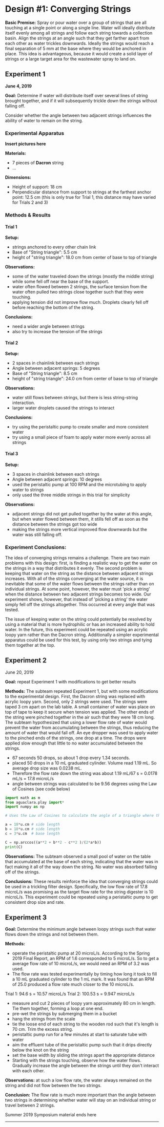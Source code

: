 # Design #1: Converging Strings

**Basic Premise:** Spray or pour water over a group of strings that are all touching at a single point or along a single line. Water will ideally distribute itself evenly among all strings and follow each string towards a collection basin. Align the strings at an angle such that they get farther apart from each other as water trickles downwards. Ideally the strings would reach a final separation of 5 mm at the base where they would be anchored in place. This idea is advantageous, because it would create a solid layer of strings or a large target area for the wastewater spray to land on.

## Experiment 1
**June 4, 2019**

**Goal:** Determine if water will distribute itself over several lines of string brought together, and if it will subsequently trickle down the strings without falling off.

Consider whether the angle between two adjacent strings influences the ability of water to remain on the string.  

### Experimental Apparatus
**Insert pictures here**

**Materials:**
- 7 pieces of **Dacron** string
- ...

**Dimensions:**
- Height of support: 18 cm
- Perpendicular distance from support to strings at the farthest anchor point: 12.5 cm (this is only true for Trial 1, this distance may have varied for Trials 2 and 3)

### Methods & Results

#### Trial 1

**Setup:**
- strings anchored to every other chain link
- Base of "String triangle": 5.5 cm
- height of "string triangle": 18.0 cm from center of base to top of triangle

**Observations:**
- some of the water traveled down the strings (mostly the middle string) while some fell off near the base of the support.
- water often flowed between 2 strings, the surface tension from the water often pulled two strings close together such that they were touching.
- applying tension did not improve flow much. Droplets clearly fell off before reaching the bottom of the string.

**Conclusions:**
- need a wider angle between strings
- also try to increase the tension of the strings

#### Trial 2

**Setup:**
- 2 spaces in chainlink between each strings
- Angle between adjacent springs: 5 degrees
- Base of "String triangle": 8.5 cm
- height of "string triangle": 24.0 cm from center of base to top of triangle

**Observations:**
- water still flows between strings, but there is less string-string interaction.
- larger water droplets caused the strings to interact

**Conclusions:**
- try using the peristaltic pump to create smaller and more consistent water
- try using a small piece of foam to apply water more evenly across all strings

#### Trial 3

**Setup:**
- 3 spaces in chainlink between each strings
- Angle between adjacent springs: 10 degrees
- used the peristaltic pump at 100 RPM and the microtubing to apply water to strings
- only used the three middle strings in this trial for simplicity

**Observations:**
- adjacent strings did not get pulled together by the water at this angle, but when water flowed between them, it stills fell off as soon as the distance between the strings got too wide
- making the strings more vertical improved flow downwards but the water was still falling off.

### Experiment Conclusions:
The idea of converging strings remains a challenge. There are two main problems with this design: first, is finding a realistic way to get the water on the strings in a way that distributes it evenly. The second problem is keeping that water on the string as the distance between adjacent strings increases. With all of the strings converging at the water source, it is inevitable that some of the water flows between the strings rather than on individual strings. At some point, however, the water must 'pick a string' when the distance between two adjacent strings becomes too wide. Our experiment shows, however, that instead of 'picking a string' the water simply fell off the strings altogether. This occurred at every angle that was tested.

The issue of keeping water on the string could potentially be resolved by using a material that is more hydrophilic or has an increased ability to hold water. In the future, this experiment could be repeated using an acrylic loopy yarn rather than the Dacron string. Additionally a simpler experimental apparatus could be used for this test, by using only two strings and tying them together at the top.

## Experiment 2

June 20, 2019

**Goal:** repeat Experiment 1 with modifications to get better results

**Methods:**
The subteam repeated Experiment 1, but with some modifications to the experimental design. First, the Dacron string was replaced with acrylic loopy yarn. Second, only 2 strings were used. The strings were taped 3 cm apart on the lab table. A small container of water was place on top of tape to keep it secure when tension was applied. The other ends of the string were pinched together in the air such that they were 18 cm long. The subteam hypothesized that using a lower flow rate of water would prevent the water from accumulating between the strings, thus reducing the amount of water that would fall off.  An eye dropper was used to apply water to the pinched ends of the strings, one drop at a time. The drops were applied slow enough that little to no water accumulated between the strings.

- 67 seconds 50 drops, so about 1 drop every 1.34 seconds.
- placed 50 drops in a 10 mL graduated cylinder. Volume read 1.19 mL. So average drop size was 0.0238 mL.
- Therefore the flow rate down the string was about 1.19 mL/67 s = 0.0178 mL/s = 17.8 microL/s
- angle between strings was calculated to be 9.56 degrees using the Law of Cosines (see code below)

```python
import math as m
from aguaclara.play import*
import numpy as np

# Uses the Law of Cosines to calculate the angle of a triangle where the length of all three sides are known

a = 18*u.cm # side length
b = 18*u.cm # side length
c = 3*u.cm  # base length

C = np.arccos((a**2 + b**2 - c**2 )/(2*a*b))
print(C)
```

**Observations:**
The subteam observed a small pool of water on the table that accumulated at the base of each string, indicating that the water was in fact making it all of the way down the string. No water was absorbed falling off of the strings.

**Conclusions:** These results reinforce the idea that converging strings could be used in a trickling filter design. Specifically, the low flow rate of 17.8 microL/s was promising as the target flow rate for the string digester is 10 microL/s. This experiment could be repeated using a peristaltic pump to get consistent drop size and rate.

## Experiment 3

**Goal:** Determine the minimum angle between loopy strings such that water flows down the strings and not between them.

**Methods:**
- operate the peristaltic pump at 20 microL/s. According to the Spring 2019 Final Report, an RPM of 1.6 corresponded to 5 microL/s. So to get a average flow rate of 10 microL/s, we would need an RPM of 3.2 was used.
- The flow rate was tested experimentally by timing how long it took to fill a 10 mL graduated cylinder to the 1 mL mark. It was found that an RPM of 25.0 produced a flow rate much closer to the 10 microL/s.

Trial 1: 94.6 s = 10.57 microL/s
Trial 2: 100.53 s = 9.947 microL/s

- measure and cut 2 pieces of loopy yarn approximately 80 cm in length. Tie them together, forming a loop at one end.
- pre-wet the strings by submerging them in a bucket
- hang the strings from the scale
- tie the loose end of each string to the wooden rod such that it's length is 70 cm. Trim the excess string.
- peristaltic pump run for a few minutes at start to saturate tube with water
- aim the effluent tube of the peristaltic pump such that it drips directly below the knot on the string
- set the base width by sliding the strings apart the appropriate distance
- Starting with the strings touching, observe how the water flows. Gradually increase the angle between the strings until they don't interact with each other.

**Observations:** at such a low flow rate, the water always remained on the string and did not flow between the two strings.

**Conclusion:** The flow rate is much more important than the angle between two strings in determining whether water will stay on an individual string or travel between 2 strings.

Summer 2019 Symposium material ends here
____________________________________________
